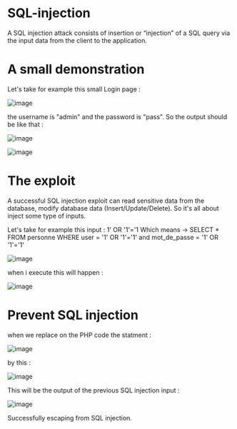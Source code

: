 # SQL-injection
 A SQL injection attack consists of insertion or “injection” of a SQL query via the input data from the client to the application.

# A small demonstration
  Let's take for example this small Login page : 
  
  ![image](https://github.com/zaid1729/SQL-injection/assets/107809533/7c1b92bc-418c-4fbc-8f85-aeeabcf3f84c)

  the username is "admin" and the password is "pass". So the output should be like that :  

   ![image](https://github.com/zaid1729/SQL-injection/assets/107809533/849357a1-63b9-4318-a62d-63b5766ea9f3)

   ![image](https://github.com/zaid1729/SQL-injection/assets/107809533/3b4f4829-1e72-4efb-a73f-9b80aa31c12e)

# The exploit 

   A successful SQL injection exploit can read sensitive data from the database, modify database data (Insert/Update/Delete). So it's all about inject some type of inputs.

   Let's take for example this input :  1' OR '1'='1
   Which means -> SELECT * FROM personne WHERE  user = '1' OR '1'='1' and mot_de_passe = '1' OR '1'='1'


   ![image](https://github.com/zaid1729/SQL-injection/assets/107809533/841c5405-e32d-458b-b671-00f50f09309d)


   when i execute this will happen : 

   ![image](https://github.com/zaid1729/SQL-injection/assets/107809533/4b51b30e-99d5-4ef4-ba5e-bd21962a03eb)



# Prevent SQL injection


   when we replace on the PHP code the statment : 

   ![image](https://github.com/zaid1729/SQL-injection/assets/107809533/207c4b56-a7c8-4488-ae20-8de0a8bb8cf2)


   by this : 


   ![image](https://github.com/zaid1729/SQL-injection/assets/107809533/621ddde5-4067-460a-9c9d-99a493556af0)



   This will be the output of the previous SQL injection input : 


   ![image](https://github.com/zaid1729/SQL-injection/assets/107809533/e28d1f1e-5af7-4669-9444-42a31dcb3e63)




   Successfully escaping from SQL injection.







   




     
      




      


